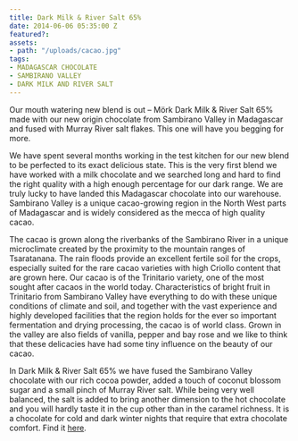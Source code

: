```yaml
---
title: Dark Milk & River Salt 65%
date: 2014-06-06 05:35:00 Z
featured?: 
assets:
- path: "/uploads/cacao.jpg"
tags:
- MADAGASCAR CHOCOLATE
- SAMBIRANO VALLEY
- DARK MILK AND RIVER SALT
---
```


Our mouth watering new blend is out – Mörk Dark Milk & River Salt 65% made with our new origin chocolate from Sambirano Valley in Madagascar and fused with Murray River salt flakes. This one will have you begging for more.


We have spent several months working in the test kitchen for our new blend to be perfected to its exact delicious state. This is the very first blend we have worked with a milk chocolate and we searched long and hard to find the right quality with a high enough percentage for our dark range. We are truly lucky to have landed this Madagascar chocolate into our warehouse. Sambirano Valley is a unique cacao-growing region in the North West parts of Madagascar and is widely considered as the mecca of high quality cacao. 

The cacao is grown along the riverbanks of the Sambirano River in a unique microclimate created by the proximity to the mountain ranges of Tsaratanana. The rain floods provide an excellent fertile soil for the crops, especially suited for the rare cacao varieties with high Criollo content that are grown here. Our cacao is of the Trinitario variety, one of the most sought after cacaos in the world today. Characteristics of bright fruit in Trinitario from Sambirano Valley have everything to do with these unique conditions of climate and soil, and together with the vast experience and highly developed facilities that the region holds for the ever so important fermentation and drying processing, the cacao is of world class. Grown in the valley are also fields of vanilla, pepper and bay rose and we like to think that these delicacies have had some tiny influence on the beauty of our cacao. 

In Dark Milk & River Salt 65% we have fused the Sambirano Valley chocolate with our rich cocoa powder, added a touch of coconut blossom sugar and a small pinch of Murray River salt. While being very well balanced, the salt is added to bring another dimension to the hot chocolate and you will hardly taste it in the cup other than in the caramel richness. It is a chocolate for cold and dark winter nights that require that extra chocolate comfort. Find it [here](http://store.morkchocolate.com.au/product/mork-dark-milk-river-salt-65).
